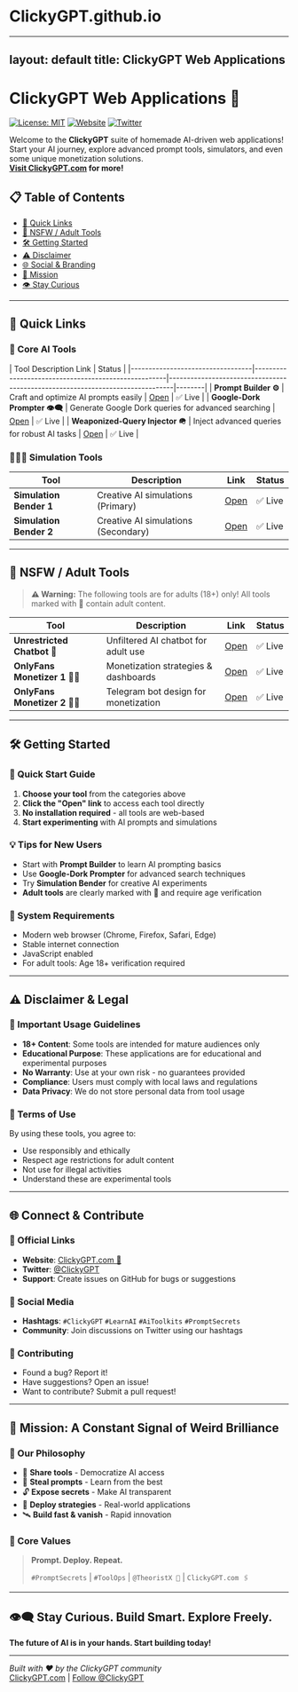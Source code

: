 # ClickyGPT.github.io
---
layout: default
title: ClickyGPT Web Applications
---

# ClickyGPT Web Applications 🧠

[![License: MIT](https://img.shields.io/badge/License-MIT-yellow.svg)](https://opensource.org/licenses/MIT)
[![Website](https://img.shields.io/badge/Website-ClickyGPT.com-blue.svg)](https://clickygpt.com)
[![Twitter](https://img.shields.io/badge/Twitter-@ClickyGPT-1DA1F2.svg)](https://twitter.com/ClickyGPT)

Welcome to the **ClickyGPT** suite of homemade AI-driven web applications!  
Start your AI journey, explore advanced prompt tools, simulators, and even some unique monetization solutions.  
**[Visit ClickyGPT.com](https://clickygpt.com) for more!**

## 📋 Table of Contents
- [🚀 Quick Links](#-quick-links)
- [🔞 NSFW / Adult Tools](#-nsfw--adult-tools)
- [🛠️ Getting Started](#-getting-started)
- [⚠️ Disclaimer](#-disclaimer)
- [🌐 Social & Branding](#-social--branding)
- [📡 Mission](#-mission)
- [👁️ Stay Curious](#-stay-curious)

---

## 🚀 Quick Links

### 🎯 Core AI Tools

| Tool                             Description                                         Link                                                                          | Status |
|----------------------------------|-----------------------------------------------------|-------------------------------------------------------------------------------|--------|
| **Prompt Builder ⚙️**            | Craft and optimize AI prompts easily                | [Open](https://craft-prompt-builder-80858768781.us-west1.run.app/)            | ✅ Live |
| **Google-Dork Prompter 👁️‍🗨️** | Generate Google Dork queries for advanced searching | [Open](https://google-dork-intelligence-querier-80858768781.us-west1.run.app) | ✅ Live |
| **Weaponized-Query Injector 🪖** | Inject advanced queries for robust AI tasks         | [Open](https://studio--randogpt.us-central1.hosted.app/)                      | ✅ Live |

### 🧙🏿‍♂️ Simulation Tools

| Tool                    | Description                         | Link                                                               | Status |
|-------------------------|-------------------------------------|--------------------------------------------------------------------|--------|
| **Simulation Bender 1** | Creative AI simulations (Primary)   | [Open](https://simulacrum-cracker-80858768781.us-west1.run.app/)   | ✅ Live |
| **Simulation Bender 2** | Creative AI simulations (Secondary) | [Open](https://studio--simulacrum-cracker.us-central1.hosted.app/) | ✅ Live |

---

## 🔞 NSFW / Adult Tools

> **⚠️ Warning:** The following tools are for adults (18+) only! All tools marked with 🔞 contain adult content.

| Tool                          | Description                          | Link                                                                            | Status |
|-------------------------------|--------------------------------------|---------------------------------------------------------------------------------|--------|
| **Unrestricted Chatbot 🔞**   | Unfiltered AI chatbot for adult use  | [Open](https://clickygpt-80858768781.us-west1.run.app/)                         | ✅ Live |
| **OnlyFans Monetizer 1 🤏🏿** | Monetization strategies & dashboards | [Open](https://synthetic-hustle-system-dashboard-80858768781.us-west1.run.app/) | ✅ Live |
| **OnlyFans Monetizer 2 🤏🏿** | Telegram bot design for monetization | [Open](https://telegram-bot-design-tool-80858768781.us-west1.run.app/)          | ✅ Live |

---

## 🛠️ Getting Started

### 🚀 Quick Start Guide
1. **Choose your tool** from the categories above
2. **Click the "Open" link** to access each tool directly
3. **No installation required** - all tools are web-based
4. **Start experimenting** with AI prompts and simulations

### 💡 Tips for New Users
- Start with **Prompt Builder** to learn AI prompting basics
- Use **Google-Dork Prompter** for advanced search techniques
- Try **Simulation Bender** for creative AI experiments
- **Adult tools** are clearly marked with 🔞 and require age verification

### 🔧 System Requirements
- Modern web browser (Chrome, Firefox, Safari, Edge)
- Stable internet connection
- JavaScript enabled
- For adult tools: Age 18+ verification required

---

## ⚠️ Disclaimer & Legal

### 🚨 Important Usage Guidelines
- **18+ Content**: Some tools are intended for mature audiences only
- **Educational Purpose**: These applications are for educational and experimental purposes
- **No Warranty**: Use at your own risk - no guarantees provided
- **Compliance**: Users must comply with local laws and regulations
- **Data Privacy**: We do not store personal data from tool usage

### 📜 Terms of Use
By using these tools, you agree to:
- Use responsibly and ethically
- Respect age restrictions for adult content
- Not use for illegal activities
- Understand these are experimental tools

---

## 🌐 Connect & Contribute

### 🔗 Official Links
- **Website**: [ClickyGPT.com 🧠](https://clickygpt.com)
- **Twitter**: [@ClickyGPT](https://twitter.com/ClickyGPT)
- **Support**: Create issues on GitHub for bugs or suggestions

### 📱 Social Media
- **Hashtags**: `#ClickyGPT` `#LearnAI` `#AiToolkits` `#PromptSecrets`
- **Community**: Join discussions on Twitter using our hashtags

### 🤝 Contributing
- Found a bug? Report it!
- Have suggestions? Open an issue!
- Want to contribute? Submit a pull request!

---

## 📡 Mission: A Constant Signal of Weird Brilliance

### 🎯 Our Philosophy
- 🧠 **Share tools** - Democratize AI access
- 🧪 **Steal prompts** - Learn from the best
- 🔓 **Expose secrets** - Make AI transparent
- 🎯 **Deploy strategies** - Real-world applications
- 🛰️ **Build fast & vanish** - Rapid innovation

### 🚀 Core Values
> **Prompt. Deploy. Repeat.**
>
> `#PromptSecrets` | `#ToolOps` | `@TheoristX 🧠` | `ClickyGPT.com 🖇️`

---

## 👁️‍🗨️ Stay Curious. Build Smart. Explore Freely.

**The future of AI is in your hands. Start building today!**

---

<p>
  <i>Built with ❤️ by the ClickyGPT community</i><br>
  <a href="https://clickygpt.com">ClickyGPT.com</a> |
  <a href="https://twitter.com/ClickyGPT">Follow @ClickyGPT</a>
</p>
